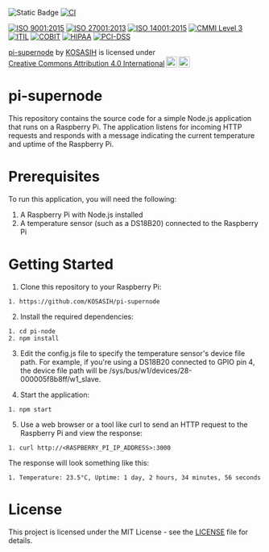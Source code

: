 ![Static Badge](https://img.shields.io/badge/Pi-Network-violet)
[![CI](https://github.com/KOSASIH/pi-node/actions/workflows/blank.yml/badge.svg)](https://github.com/KOSASIH/pi-node/actions/workflows/blank.yml)

[![ISO 9001:2015](https://img.shields.io/badge/ISO-9001:2015-Blue)](https://www.iso.org/iso-9001-quality-management.html)
[![ISO 27001:2013](https://img.shields.io/badge/ISO-27001:2013-Green)](https://www.iso.org/iso-iec-27001-information-security.html)
[![ISO 14001:2015](https://img.shields.io/badge/ISO-14001:2015-Green)](https://www.iso.org/iso-14001-environmental-management.html)
[![CMMI Level 3](https://img.shields.io/badge/CMMI-Level%203-Orange)](https://cmmiinstitute.com/cmmi-level-3)
[![ITIL](https://img.shields.io/badge/ITIL-Certified-Blue)](https://www.axelos.com/best-practice-solutions/itil)
[![COBIT](https://img.shields.io/badge/COBIT-Certified-Red)](https://www.isaca.org/resources/cobit)
[![HIPAA](https://img.shields.io/badge/HIPAA-Compliant-Blue)](https://www.hhs.gov/hipaa/index.html)
[![PCI-DSS](https://img.shields.io/badge/PCI--DSS-Compliant-Red)](https://www.pcisecuritystandards.org/)

<p xmlns:cc="http://creativecommons.org/ns#" xmlns:dct="http://purl.org/dc/terms/"><a property="dct:title" rel="cc:attributionURL" href="https://github.com/KOSASIH/pi-supernode">pi-supernode</a> by <a rel="cc:attributionURL dct:creator" property="cc:attributionName" href="https://www.linkedin.com/in/kosasih-81b46b5a">KOSASIH</a> is licensed under <a href="https://creativecommons.org/licenses/by/4.0/?ref=chooser-v1" target="_blank" rel="license noopener noreferrer" style="display:inline-block;">Creative Commons Attribution 4.0 International<img style="height:22px!important;margin-left:3px;vertical-align:text-bottom;" src="https://mirrors.creativecommons.org/presskit/icons/cc.svg?ref=chooser-v1" alt=""><img style="height:22px!important;margin-left:3px;vertical-align:text-bottom;" src="https://mirrors.creativecommons.org/presskit/icons/by.svg?ref=chooser-v1" alt=""></a></p>

# pi-supernode

This repository contains the source code for a simple Node.js application that runs on a Raspberry Pi. The application listens for incoming HTTP requests and responds with a message indicating the current temperature and uptime of the Raspberry Pi.

# Prerequisites

To run this application, you will need the following:

1. A Raspberry Pi with Node.js installed
2. A temperature sensor (such as a DS18B20) connected to the Raspberry Pi

# Getting Started

1. Clone this repository to your Raspberry Pi:

```
1. https://github.com/KOSASIH/pi-supernode
```

2. Install the required dependencies:

```
1. cd pi-node
2. npm install
```

3. Edit the config.js file to specify the temperature sensor's device file path. For example, if you're using a DS18B20 connected to GPIO pin 4, the device file path will be /sys/bus/w1/devices/28-000005f8b8ff/w1_slave.

4. Start the application:

```
1. npm start
```

5. Use a web browser or a tool like curl to send an HTTP request to the Raspberry Pi and view the response:

```
1. curl http://<RASPBERRY_PI_IP_ADDRESS>:3000
```

The response will look something like this:

```
1. Temperature: 23.5°C, Uptime: 1 day, 2 hours, 34 minutes, 56 seconds
```

# License

This project is licensed under the MIT License - see the [LICENSE](LICENSE) file for details.
